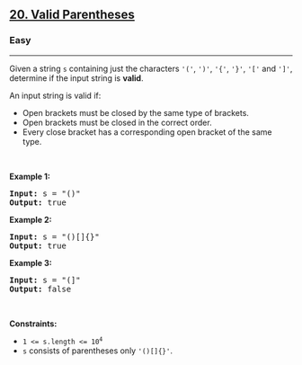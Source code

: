 <h2><a href="https://leetcode.com/problems/valid-parentheses/">20. Valid Parentheses</a></h2>
<h3>Easy</h3>
<hr>
<p>Given a string <code>s</code> containing just the characters <code>'('</code>, <code>')'</code>, <code>'{'</code>, <code>'}'</code>, <code>'['</code> and <code>']'</code>, determine if the input string is <strong>valid</strong>.</p>

<p>An input string is valid if:</p>
<ul>
  <li>Open brackets must be closed by the same type of brackets.</li>
  <li>Open brackets must be closed in the correct order.</li>
  <li>Every close bracket has a corresponding open bracket of the same type.</li>
</ul>

<p>&nbsp;</p>
<p><strong class="example">Example 1:</strong></p>
<pre>
<strong>Input:</strong> s = "()"
<strong>Output:</strong> true
</pre>

<p><strong class="example">Example 2:</strong></p>
<pre>
<strong>Input:</strong> s = "()[]{}"
<strong>Output:</strong> true
</pre>

<p><strong class="example">Example 3:</strong></p>
<pre>
<strong>Input:</strong> s = "(]"
<strong>Output:</strong> false
</pre>

<p>&nbsp;</p>
<p><strong>Constraints:</strong></p>
<ul>
  <li><code>1 &lt;= s.length &lt;= 10<sup>4</sup></code></li>
  <li><code>s</code> consists of parentheses only <code>'()[]{}'</code>.</li>
</ul>
